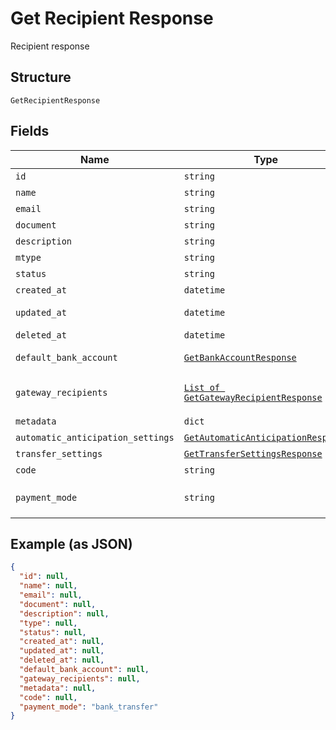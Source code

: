 
# Get Recipient Response

Recipient response

## Structure

`GetRecipientResponse`

## Fields

| Name | Type | Tags | Description |
|  --- | --- | --- | --- |
| `id` | `string` | Required | Id |
| `name` | `string` | Required | Name |
| `email` | `string` | Required | Email |
| `document` | `string` | Required | Document |
| `description` | `string` | Required | Description |
| `mtype` | `string` | Required | Type |
| `status` | `string` | Required | Status |
| `created_at` | `datetime` | Required | Creation date |
| `updated_at` | `datetime` | Required | Last update date |
| `deleted_at` | `datetime` | Required | Deletion date |
| `default_bank_account` | [`GetBankAccountResponse`](../../doc/models/get-bank-account-response.md) | Required | Default bank account |
| `gateway_recipients` | [`List of GetGatewayRecipientResponse`](../../doc/models/get-gateway-recipient-response.md) | Required | Info about the recipient on the gateway |
| `metadata` | `dict` | Required | Metadata |
| `automatic_anticipation_settings` | [`GetAutomaticAnticipationResponse`](../../doc/models/get-automatic-anticipation-response.md) | Optional | - |
| `transfer_settings` | [`GetTransferSettingsResponse`](../../doc/models/get-transfer-settings-response.md) | Optional | - |
| `code` | `string` | Required | Recipient code |
| `payment_mode` | `string` | Required | Payment mode<br>**Default**: `'bank_transfer'` |

## Example (as JSON)

```json
{
  "id": null,
  "name": null,
  "email": null,
  "document": null,
  "description": null,
  "type": null,
  "status": null,
  "created_at": null,
  "updated_at": null,
  "deleted_at": null,
  "default_bank_account": null,
  "gateway_recipients": null,
  "metadata": null,
  "code": null,
  "payment_mode": "bank_transfer"
}
```

